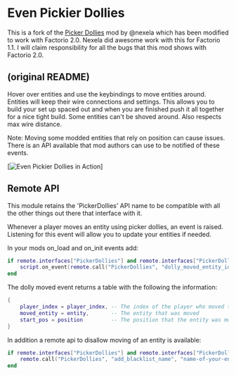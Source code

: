 # Even Pickier Dollies

This is a fork of the [Picker Dollies](https://github.com/Nexela/PickerDollies) mod by @nexela which has been modified to work with Factorio 2.0. Nexela did awesome work with this for Factorio 1.1. I will claim responsibility for all the bugs that this mod shows with Factorio 2.0.


## (original README)

Hover over entities and use the keybindings to move entities around. Entities will keep their wire connections and settings. This allows you to build your set up spaced out and when you are finished push it all together for a nice tight build. Some entities can't be shoved around. Also respects max wire distance.

Note: Moving some modded entities that rely on position can cause issues. There is an API available that mod authors can use to be notified of these events.

[![Even Pickier Dollies in Action](https://github.com/hgschmie/factorio-even-pickier-dollies/blob/main/.portal/even-pickier-dollies.gif)]

## Remote API

This module retains the 'PickerDollies' API name to be compatible with all the other things out there that interface with it.

Whenever a player moves an entity using picker dollies, an event is
raised. Listening for this event will allow you to update your
entities if needed.

In your mods on_load and on_init events add:

```lua
if remote.interfaces["PickerDollies"] and remote.interfaces["PickerDollies"]["dolly_moved_entity_id"] then
    script.on_event(remote.call("PickerDollies", "dolly_moved_entity_id"), your_function_to_update_the_entity)
end
```

The dolly moved event returns a table with the following the information:
```lua
{
    player_index = player_index, -- The index of the player who moved the entity
    moved_entity = entity,       -- The entity that was moved
    start_pos = position         -- The position that the entity was moved from
}
```

In addition a remote api to disallow moving of an entity is available:
```lua
if remote.interfaces["PickerDollies"] and remote.interfaces["PickerDollies"]["add_blacklist_name"] then
    remote.call("PickerDollies", "add_blacklist_name", "name-of-your-entity")
end
```
